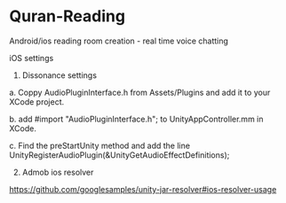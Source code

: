 # Quran-Reading
Android/ios reading room creation - real time voice chatting

iOS settings


1. Dissonance settings

a. Coppy AudioPluginInterface.h from Assets/Plugins and add it to your XCode project.

b. add #import "AudioPluginInterface.h"; to UnityAppController.mm in XCode.

c. Find the preStartUnity method and add the line UnityRegisterAudioPlugin(&UnityGetAudioEffectDefinitions);


2. Admob ios resolver

https://github.com/googlesamples/unity-jar-resolver#ios-resolver-usage
